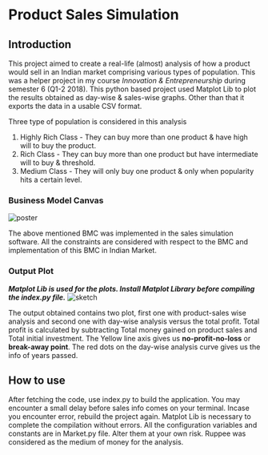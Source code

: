 # Product Sales Simulation

## Introduction
This project aimed to create a real-life (almost) analysis of how a product would sell in an Indian market comprising various types of population. This was a helper project in my course *Innovation & Entrepreneurship* during semester 6 (Q1-2 2018).
This python based project used Matplot Lib to plot the results obtained as day-wise & sales-wise graphs. Other than that it exports the data in a usable CSV format.

Three type of population is considered in this analysis
1. Highly Rich Class - They can buy more than one product & have high will to buy the product.
2. Rich Class - They can buy more than one product but have intermediate will to buy & threshold.
3. Medium Class - They will only buy one product & only when popularity hits a certain level.

### Business Model Canvas
![poster](https://user-images.githubusercontent.com/31181262/41469516-1dd204cc-70cb-11e8-980d-34071a64f18b.png)

The above mentioned BMC was implemented in the sales simulation software. All the constraints are considered with respect to the BMC and implementation of this BMC in Indian Market.

### Output Plot
***Matplot Lib is used for the plots. Install Matplot Library before compiling the index.py file.***
![sketch](https://user-images.githubusercontent.com/31181262/41469725-ffc9d684-70cb-11e8-9efe-31b6155a9727.png)

The output obtained contains two plot, first one with product-sales wise analysis and second one with day-wise analysis versus the total profit. Total profit is calculated by subtracting Total money gained on product sales and Total initial investment. The Yellow line axis gives us **no-profit-no-loss** or **break-away point**. The red dots on the day-wise analysis curve gives us the info of years passed.

## How to use

After fetching the code, use index.py to build the application. You may encounter a small delay before sales info comes on your terminal. Incase you encounter error, rebuild the project again. Matplot Lib is necessary to complete the compilation without errors.
All the configuration variables and constants are in Market.py file. Alter them at your own risk. Ruppee was considered as the medium of money for the analysis.